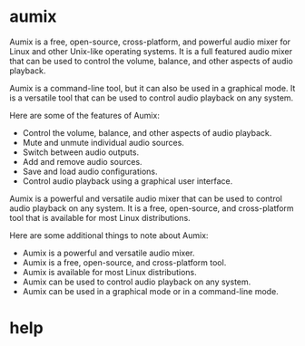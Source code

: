 # aumix
Aumix is a free, open-source, cross-platform, and powerful audio mixer for Linux and other Unix-like operating systems. It is a full featured audio mixer that can be used to control the volume, balance, and other aspects of audio playback.

Aumix is a command-line tool, but it can also be used in a graphical mode. It is a versatile tool that can be used to control audio playback on any system.

Here are some of the features of Aumix:

* Control the volume, balance, and other aspects of audio playback.
* Mute and unmute individual audio sources.
* Switch between audio outputs.
* Add and remove audio sources.
* Save and load audio configurations.
* Control audio playback using a graphical user interface.

Aumix is a powerful and versatile audio mixer that can be used to control audio playback on any system. It is a free, open-source, and cross-platform tool that is available for most Linux distributions.

Here are some additional things to note about Aumix:

* Aumix is a powerful and versatile audio mixer.
* Aumix is a free, open-source, and cross-platform tool.
* Aumix is available for most Linux distributions.
* Aumix can be used to control audio playback on any system.
* Aumix can be used in a graphical mode or in a command-line mode.




# help 

```

```
